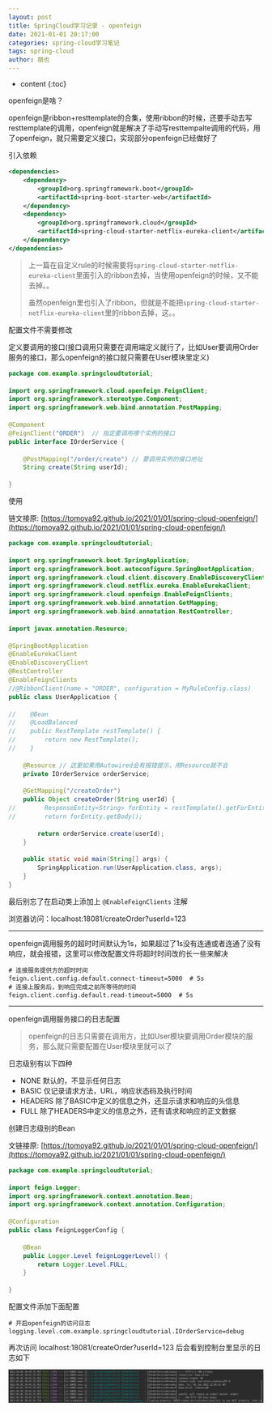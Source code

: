 ```yaml
---
layout: post
title: SpringCloud学习记录 - openfeign
date: 2021-01-01 20:17:00
categories: spring-cloud学习笔记
tags: spring-cloud
author: 朋也
---
```


* content
{:toc}

openfeign是啥？

openfeign是ribbon+resttemplate的合集，使用ribbon的时候，还要手动去写resttemplate的调用，openfeign就是解决了手动写resttempalte调用的代码，用了openfeign，就只需要定义接口，实现部分openfeign已经做好了






引入依赖

```xml
<dependencies>
    <dependency>
        <groupId>org.springframework.boot</groupId>
        <artifactId>spring-boot-starter-web</artifactId>
    </dependency>
    <dependency>
        <groupId>org.springframework.cloud</groupId>
        <artifactId>spring-cloud-starter-netflix-eureka-client</artifactId>
    </dependency>
</dependencies>
```

> 上一篇在自定义rule的时候需要将`spring-cloud-starter-netflix-eureka-client`里面引入的ribbon去掉，当使用openfeign的时候，又不能去掉。。
>
> 虽然openfeign里也引入了ribbon，但就是不能把`spring-cloud-starter-netflix-eureka-client`里的ribbon去掉，这。。

配置文件不需要修改

定义要调用的接口(接口调用只需要在调用端定义就行了，比如User要调用Order服务的接口，那么openfeign的接口就只需要在User模块里定义)

```java
package com.example.springcloudtutorial;

import org.springframework.cloud.openfeign.FeignClient;
import org.springframework.stereotype.Component;
import org.springframework.web.bind.annotation.PostMapping;

@Component
@FeignClient("ORDER")  // 指定要调用哪个实例的接口
public interface IOrderService {

    @PostMapping("/order/create") // 要调用实例的接口地址
    String create(String userId);

}
```

使用

链文接原: [https://tomoya92.github.io/2021/01/01/spring-cloud-openfeign/](https://tomoya92.github.io/2021/01/01/spring-cloud-openfeign/)

```java
package com.example.springcloudtutorial;

import org.springframework.boot.SpringApplication;
import org.springframework.boot.autoconfigure.SpringBootApplication;
import org.springframework.cloud.client.discovery.EnableDiscoveryClient;
import org.springframework.cloud.netflix.eureka.EnableEurekaClient;
import org.springframework.cloud.openfeign.EnableFeignClients;
import org.springframework.web.bind.annotation.GetMapping;
import org.springframework.web.bind.annotation.RestController;

import javax.annotation.Resource;

@SpringBootApplication
@EnableEurekaClient
@EnableDiscoveryClient
@RestController
@EnableFeignClients
//@RibbonClient(name = "ORDER", configuration = MyRuleConfig.class)
public class UserApplication {

//    @Bean
//    @LoadBalanced
//    public RestTemplate restTemplate() {
//        return new RestTemplate();
//    }

    @Resource // 这里如果用Autowired会有报错提示，用Resource就不会
    private IOrderService orderService;

    @GetMapping("/createOrder")
    public Object createOrder(String userId) {
//        ResponseEntity<String> forEntity = restTemplate().getForEntity("http://ORDER/order/create?userId=" + userId, String.class);
//        return forEntity.getBody();

        return orderService.create(userId);
    }

    public static void main(String[] args) {
        SpringApplication.run(UserApplication.class, args);
    }
}

```

最后别忘了在启动类上添加上 `@EnableFeignClients` 注解

浏览器访问：localhost:18081/createOrder?userId=123

---

openfeign调用服务的超时时间默认为1s，如果超过了1s没有连通或者连通了没有响应，就会报错，这里可以修改配置文件将超时时间改的长一些来解决

```properties
# 连接服务提供方的超时时间
feign.client.config.default.connect-timeout=5000  # 5s
# 连接上服务后，到响应完成之前所等待的时间
feign.client.config.default.read-timeout=5000  # 5s
```

---

openfeign调用服务接口的日志配置

> openfeign的日志只需要在调用方，比如User模块要调用Order模块的服务，那么就只需要配置在User模块里就可以了

日志级别有以下四种

- NONE 默认的，不显示任何日志
- BASIC 仅记录请求方法，URL，响应状态码及执行时间
- HEADERS 除了BASIC中定义的信息之外，还显示请求和响应的头信息
- FULL 除了HEADERS中定义的信息之外，还有请求和响应的正文数据

创建日志级别的Bean

文链接原: [https://tomoya92.github.io/2021/01/01/spring-cloud-openfeign/](https://tomoya92.github.io/2021/01/01/spring-cloud-openfeign/)

```java
package com.example.springcloudtutorial;

import feign.Logger;
import org.springframework.context.annotation.Bean;
import org.springframework.context.annotation.Configuration;

@Configuration
public class FeignLoggerConfig {

    @Bean
    public Logger.Level feignLoggerLevel() {
        return Logger.Level.FULL;
    }

}

```

配置文件添加下面配置

```properties
# 开启openfeign的访问日志
logging.level.com.example.springcloudtutorial.IOrderService=debug
```

再次访问 localhost:18081/createOrder?userId=123 后会看到控制台里显示的日志如下

![](/assets/2021-01-01-20-46-43.png)
